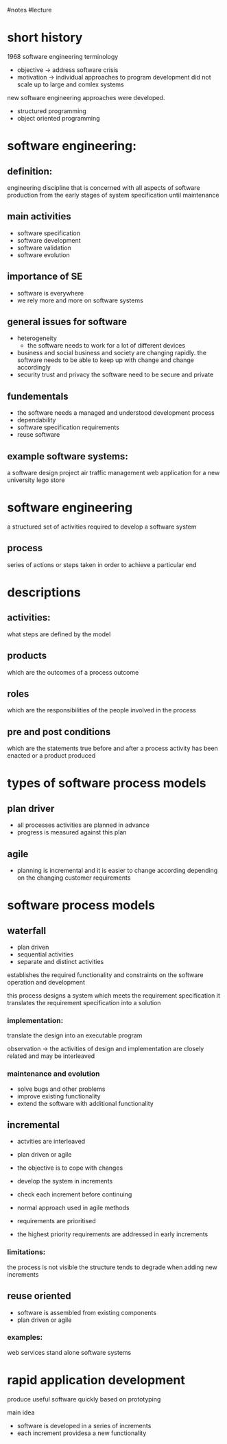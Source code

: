 #notes #lecture 
# short history 
1968 software engineering terminology 
- objective -> address software crisis 
- motivation -> individual approaches to program development did not scale up to large and comlex systems

new software engineering approaches were developed. 
- structured programming 
- object oriented programming

# software engineering:
## definition:
engineering discipline that is concerned with all aspects of software production from the early stages of system specification until maintenance

## main activities
- software specification
- software development 
- software validation
- software evolution


## importance of SE
- software is everywhere
- we rely more and more on software systems



## general issues for software
- heterogeneity 
	- the software needs to work for a lot of different devices
- business and social 
		business and society are changing rapidly. the software needs to be able to keep up with change and change accordingly 
- security trust and privacy 
		the software need to be secure and private 




## fundementals 
- the software needs a managed and understood development process 
- dependability 
- software specification requirements
- reuse software 

## example software systems:
a software design project
air traffic management
web application for a new university 
lego store

# software engineering 
a structured set of activities required to develop a software system 

## process 
series of actions or steps taken in order to achieve a particular end


# descriptions
## activities:
what steps are defined by the model 
## products
which are the outcomes of a process outcome
## roles 
which are the responsibilities of the people involved in the process 

## pre and post conditions
which are the statements true before and after a process activity has been enacted or a product produced 

# types of software process models
## plan driver
- all processes activities are planned in advance
- progress is measured against this plan 

## agile 
- planning is incremental and it is easier to change according depending on the changing customer requirements

# software process models 
## waterfall 
- plan driven 
- sequential activities
- separate and distinct activities

establishes the required functionality and constraints on the software operation and development 

this process designs a system which meets the requirement specification
it translates the requirement specification into a solution 

### implementation:
translate the design into an executable program 

observation -> the activities of design and implementation are closely related and may be interleaved

### maintenance and evolution
- solve bugs and other problems
- improve existing functionality
- extend the software with additional functionality


## incremental 
- actvities are interleaved 
- plan driven or agile 

- the objective is to cope with changes
- develop the system in increments
- check each increment before continuing 
- normal approach used in agile methods

- requirements are prioritised 
- the highest priority requirements are addressed in early increments

### limitations:
the process is not visible 
the structure tends to degrade when adding new increments

## reuse oriented 
- software is assembled from existing components
- plan driven or agile 


### examples:
web services
stand alone software systems 


# rapid application development
produce useful software quickly 
based on prototyping 


main idea 
- software is developed in a series of increments
- each increment providesa a new functionality

